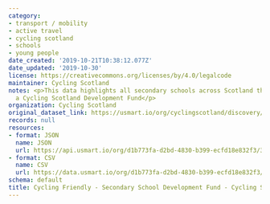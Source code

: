 ```yaml
---
category:
- transport / mobility
- active travel
- cycling scotland
- schools
- young people
date_created: '2019-10-21T10:38:12.077Z'
date_updated: '2019-10-30'
license: https://creativecommons.org/licenses/by/4.0/legalcode
maintainer: Cycling Scotland
notes: <p>This data highlights all secondary schools across Scotland that have received
  a Cycling Scotland Development Fund</p>
organization: Cycling Scotland
original_dataset_link: https://usmart.io/org/cyclingscotland/discovery/discovery-view-detail/31b68937-3327-4468-bca1-546d5d25de11
records: null
resources:
- format: JSON
  name: JSON
  url: https://api.usmart.io/org/d1b773fa-d2bd-4830-b399-ecfd18e832f3/3ad3768f-134c-4e77-a50f-cd22b39e2ee6/2/urql
- format: CSV
  name: CSV
  url: https://data.usmart.io/org/d1b773fa-d2bd-4830-b399-ecfd18e832f3/resource?resourceGUID=1662f845-427f-4b6e-b59f-d6eb353c742b
schema: default
title: Cycling Friendly - Secondary School Development Fund - Cycling Scotland
---
```

